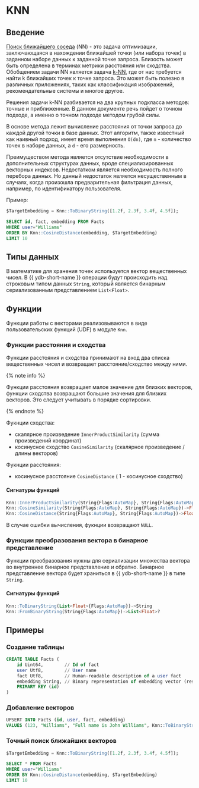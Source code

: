 # KNN
## Введение

[Поиск ближайшего соседа](https://en.wikipedia.org/wiki/Nearest_neighbor_search) (NN) - это задача оптимизации, заключающаяся в нахождении ближайшей точки (или набора точек) в заданном наборе данных к заданной точке запроса. Близость может быть определена в терминах метрики расстояния или сходства.
Обобщением задачи NN является задача [k-NN](https://en.wikipedia.org/wiki/K-nearest_neighbors_algorithm), где от нас требуется найти k ближайших точек к точке запроса. Это может быть полезно в различных приложениях, таких как классификация изображений, рекомендательные системы и многое другое.

Решения задачи k-NN разбивается на два крупных подкласса методов: точные и приближенные. В данном документе речь пойдет о точном подходе, а именно о точном подходе методом грубой силы.

В основе метода лежит вычисление расстояния от точки запроса до каждой другой точки в базе данных. Этот алгоритм, также известный как наивный подход, имеет время выполнения `O(dn)`, где `n` - количество точек в наборе данных, а `d` - его размерность.

Преимуществом метода является отсутствие необходимости в дополнительных структурах данных, вроде специализированных векторных индексов.
Недостатком является необходимость полного перебора данных. Но данный недостаток является несущественным в случаях, когда произошла предварительная фильтрация данных, например, по идентификатору пользователя.

Пример:

```sql
$TargetEmbedding = Knn::ToBinaryString([1.2f, 2.3f, 3.4f, 4.5f]);

SELECT id, fact, embedding FROM Facts
WHERE user="Williams"
ORDER BY Knn::CosineDistance(embedding, $TargetEmbedding)
LIMIT 10
```

## Типы данных

В математике для хранения точек используется вектор вещественных чисел.
В {{ ydb-short-name }} операции будут происходить над строковым типом данных `String`, который является бинарным сериализованным представлением `List<Float>`.

## Функции

Функции работы с векторами реализовываются в виде пользовательских функций (UDF) в модуле `Knn`.

### Функции расстояния и сходства

Функции расстояния и сходства принимают на вход два списка вещественных чисел и возвращает расстояние/сходство между ними.

{% note info %}

Функции расстояния возвращает малое значение для близких векторов, функции сходства возвращают большие значения для близких векторов. Это следует учитывать в порядке сортировки.

{% endnote %}

Фукнции сходства:
* скалярное произведение `InnerProductSimilarity` (сумма произведений координат)
* косинусное сходство `CosineSimilarity` (скалярное произведение / длины векторов)

Фукнции расстояния:
* косинусное расстояние `CosineDistance` ( 1 - косинусное сходство)

#### Сигнатуры функций

```sql
Knn::InnerProductSimilarity(String{Flags:AutoMap}, String{Flags:AutoMap})->Float?
Knn::CosineSimilarity(String{Flags:AutoMap}, String{Flags:AutoMap})->Float?
Knn::CosineDistance(String{Flags:AutoMap}, String{Flags:AutoMap})->Float?
```

В случае ошибки вычисления, фукнции возвращают `NULL`.

### Функции преобразования вектора в бинарное представление

Функции преобразования нужны для сериализации множества вектора во внутреннее бинарное представление и обратно.
Бинарное представление вектора будет храниться в {{ ydb-short-name }} в типе `String`.

#### Сигнатуры функций

```sql
Knn::ToBinaryString(List<Float>{Flags:AutoMap})->String
Knn::FromBinaryString(String{Flags:AutoMap})->List<Float>?
```

## Примеры

### Создание таблицы

```sql
CREATE TABLE Facts (
    id Uint64,        // Id of fact
    user Utf8,        // User name
    fact Utf8,        // Human-readable description of a user fact
    embedding String, // Binary representation of embedding vector (result of Knn::ToBinaryString)
    PRIMARY KEY (id)
)
```

### Добавление векторов

```sql
UPSERT INTO Facts (id, user, fact, embedding) 
VALUES (123, "Williams", "Full name is John Williams", Knn::ToBinaryString([1.0f, 2.0f, 3.0f, 4.0f]))
```

### Точный поиск ближайших векторов

```sql
$TargetEmbedding = Knn::ToBinaryString([1.2f, 2.3f, 3.4f, 4.5f]);

SELECT * FROM Facts
WHERE user="Williams"
ORDER BY Knn::CosineDistance(embedding, $TargetEmbedding)
LIMIT 10
```